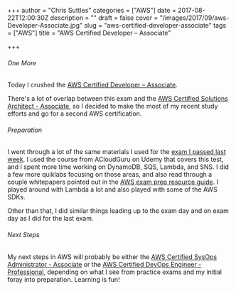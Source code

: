 +++
author = "Chris Suttles"
categories = ["AWS"]
date = 2017-08-22T12:00:30Z
description = ""
draft = false
cover = "/images/2017/09/aws-Developer-Associate.jpg"
slug = "aws-certified-developer-associate"
tags = ["AWS"]
title = "AWS Certified Developer – Associate"

+++


###### One More

Today I crushed the [AWS Certified Developer – Associate](https://aws.amazon.com/certification/certified-developer-associate/).

There's a lot of overlap between this exam and the [AWS Certified Solutions Architect - Associate](https://aws.amazon.com/certification/certified-solutions-architect-associate/), so I decided to make the most of my recent study efforts and go for a second AWS certification.

###### Preparation

I went through a lot of the same materials I used for the [exam I passed last week](http://blog.highspeedlogic.org/aws-solutions-architect-associate/). I used the course from ACloudGuru on Udemy that covers this test, and I spent more time working on DynamoDB, SQS, Lambda, and SNS. I did a few more quiklabs focusing on those areas, and also read through a couple whitepapers pointed out in the [AWS exam prep resource guide](https://aws.amazon.com/certification/certification-prep/). I played around with Lambda a lot and also played with some of the AWS SDKs.

Other than that, I did similar things leading up to the exam day and on exam day as I did for the last exam.

###### Next Steps

My next steps in AWS will probably be either the [AWS Certified SysOps Administrator - Associate](https://aws.amazon.com/certification/certified-sysops-admin-associate/) or the [AWS Certified DevOps Engineer - Professional](https://aws.amazon.com/certification/certified-devops-engineer-professional/), depending on what I see from practice exams and my initial foray into preparation. Learning is fun!

